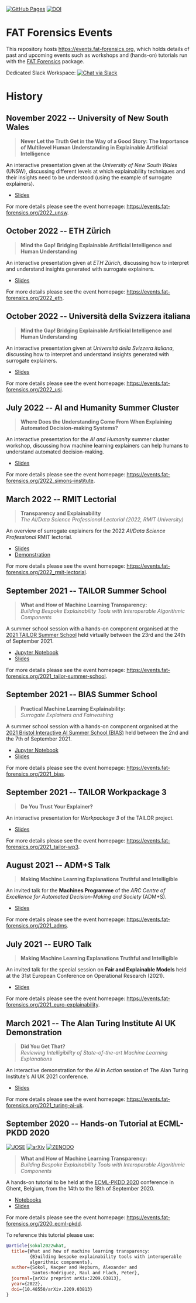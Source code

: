 [![GitHub Pages](https://img.shields.io/badge/view-page-green.svg)](https://events.fat-forensics.org/)
[![DOI](https://zenodo.org/badge/DOI/10.5281/zenodo.4035128.svg)](https://doi.org/10.5281/zenodo.4035128)

# FAT Forensics Events #

This repository hosts <https://events.fat-forensics.org>, which holds details
of past and upcoming events such as workshops and (hands-on) tutorials run with
the [FAT Forensics](https://fat-forensics.org) package.

Dedicated Slack Workspace:
[![Chat via Slack](https://img.shields.io/badge/slack-FAT%20Forensics%20events-yellow.svg?logo=slack)](https://fatforensicsevents.slack.com/)

# History #

## November 2022 -- University of New South Wales ##

> **Never Let the Truth Get in the Way of a Good Story: The Importance of Multilevel Human Understanding in Explainable Artificial Intelligence**

An interactive presentation given at the *University of New South Wales*
(UNSW), discussing different levels at which explainability techniques and
their insights need to be understood
(using the example of surrogate explainers).

* [Slides](resources/2022_UNSW/slides/)

For more details please see the event homepage:
<https://events.fat-forensics.org/2022_unsw>.

## October 2022 -- ETH Z&uuml;rich ##

> **Mind the Gap! Bridging Explainable Artificial Intelligence and Human Understanding**

An interactive presentation given at *ETH Z&uuml;rich*, discussing how to
interpret and understand insights generated with surrogate explainers.

* [Slides](resources/2022_ETH/slides/)

For more details please see the event homepage:
<https://events.fat-forensics.org/2022_eth>.

## October 2022 -- Universit&agrave; della Svizzera italiana ##

> **Mind the Gap! Bridging Explainable Artificial Intelligence and Human Understanding**

An interactive presentation given at
*Universit&agrave; della Svizzera italiana*, discussing how to interpret and
understand insights generated with surrogate explainers.

* [Slides](resources/2022_USI/slides/)

For more details please see the event homepage:
<https://events.fat-forensics.org/2022_usi>.

## July 2022 -- AI and Humanity Summer Cluster ##

> **Where Does the Understanding Come From When Explaining Automated Decision-making Systems?**

An interactive presentation for the *AI and Humanity* summer cluster workshop,
discussing how machine learning explainers can help humans to understand
automated decision-making.

* [Slides](resources/2022_simons-institute/slides/)

For more details please see the event homepage:
<https://events.fat-forensics.org/2022_simons-institute>.

## March 2022 -- RMIT Lectorial ##

> **Transparency and Explainability**  
  *The AI/Data Science Professional Lectorial (2022, RMIT University)*

An overview of surrogate explainers for the 2022 *AI/Data Science Professional*
RMIT lectorial.

* [Slides](resources/2022_RMIT-lectorial/slides/)
* [Demonstration](https://github.com/fat-forensics/resources/tree/master/tabular_surrogate_builder)

For more details please see the event homepage:
<https://events.fat-forensics.org/2022_rmit-lectorial>.

## September 2021 -- TAILOR Summer School ##

> **What and How of Machine Learning Transparency:**  
  *Building Bespoke Explainability Tools with Interoperable Algorithmic Components*

A summer school session with a hands-on component organised at the
[2021 TAILOR Summer School](https://tailor-network.eu/summer-school-2021/)
held virtually between the 23rd and the 24th of September 2021.

* [Jupyter Notebook](https://github.com/fat-forensics/resources/tree/master/tabular_surrogate_builder)
* [Slides](resources/2021_TAILOR-summer-school/slides/)

For more details please see the event homepage:
<https://events.fat-forensics.org/2021_tailor-summer-school>.

## September 2021 -- BIAS Summer School ##

> **Practical Machine Learning Explainability:**  
  *Surrogate Explainers and Fairwashing*

A summer school session with a hands-on component organised at the
[2021 Bristol Interactive AI Summer School (BIAS)](https://www.bristol.ac.uk/cdt/interactive-ai/events/bias-summer-school/)
held between the 2nd and the 7th of September 2021.

* [Jupyter Notebook](https://github.com/fat-forensics/resources/tree/master/tabular_surrogate_builder)
* [Slides](resources/2021_BIAS-summer-school/slides/)

For more details please see the event homepage:
<https://events.fat-forensics.org/2021_bias>.

## September 2021 -- TAILOR Workpackage 3 ##

> **Do You Trust Your Explainer?**

An interactive presentation for *Workpackage 3* of the TAILOR project.

* [Slides](resources/2021_TAILOR-WP3/slides/)

For more details please see the event homepage:
<https://events.fat-forensics.org/2021_tailor-wp3>.

## August 2021 -- ADM+S Talk ##

> **Making Machine Learning Explanations Truthful and Intelligible**

An invited talk for the **Machines Programme** of the
*ARC Centre of Excellence for Automated Decision-Making and Society*
(ADM+S).

* [Slides](resources/2021_ADMS/slides/)

For more details please see the event homepage:
<https://events.fat-forensics.org/2021_adms>.

## July 2021 -- EURO Talk ##

> **Making Machine Learning Explanations Truthful and Intelligible**

An invited talk for the special session on **Fair and Explainable Models**
held at the 31st European Conference on Operational Research (2021).

* [Slides](resources/2021_EURO-explainability/slides/)

For more details please see the event homepage:
<https://events.fat-forensics.org/2021_euro-explainability>.

## March 2021 -- The Alan Turing Institute AI UK Demonstration ##

> **Did You Get That?**  
> *Reviewing Intelligibility of State-of-the-art Machine Learning Explanations*

An interactive demonstration for the *AI in Action* session of
The Alan Turing Institute's AI UK 2021 conference.

* [Slides](resources/2021_TURING-AI-UK/slides/)

For more details please see the event homepage:
<https://events.fat-forensics.org/2021_turing-ai-uk>.

## September 2020 -- Hands-on Tutorial at ECML-PKDD 2020 ##

[![JOSE](https://jose.theoj.org/papers/d58625bd4c600da866522c879986b18f/status.svg)](https://jose.theoj.org/papers/d58625bd4c600da866522c879986b18f)
[![arXiv](https://img.shields.io/badge/arXiv-2209.03813-red.svg)](https://arxiv.org/abs/2209.03813)
[![ZENODO](https://zenodo.org/badge/DOI/10.5281/zenodo.6395490.svg)](https://doi.org/10.5281/zenodo.6395490)

> **What and How of Machine Learning Transparency:**  
  *Building Bespoke Explainability Tools with Interoperable Algorithmic Components*

A hands-on tutorial to be held at the [ECML-PKDD 2020](https://ecmlpkdd2020.net/)
conference in Ghent, Belgium, from the 14th to the 18th of September 2020.

* [Notebooks](https://github.com/fat-forensics/Surrogates-Tutorial/tree/master/notebooks)
* [Slides](https://github.com/fat-forensics/Surrogates-Tutorial/tree/master/slides)

For more details please see the event homepage:
<https://events.fat-forensics.org/2020_ecml-pkdd>.

To reference this tutorial please use:
```bibtex
@article{sokol2022what,
  title={What and how of machine learning transparency:
         {B}uilding bespoke explainability tools with interoperable
         algorithmic components},
  author={Sokol, Kacper and Hepburn, Alexander and
          Santos-Rodriguez, Raul and Flach, Peter},
  journal={arXiv preprint arXiv:2209.03813},
  year={2022},
  doi={10.48550/arXiv.2209.03813}
}
```
